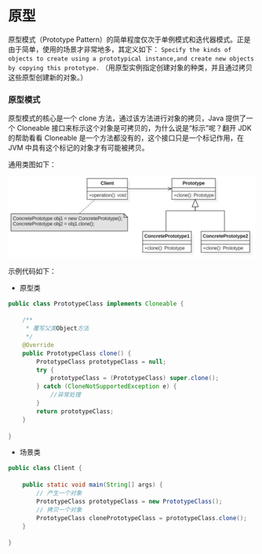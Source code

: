 # 原型

原型模式（Prototype Pattern）的简单程度仅次于单例模式和迭代器模式。正是由于简单，使用的场景才非常地多，其定义如下：
`Specify the kinds of objects to create using a prototypical instance,and create new objects by copying this prototype.`
（用原型实例指定创建对象的种类，并且通过拷贝这些原型创建新的对象。）

### 原型模式

原型模式的核心是一个 clone 方法，通过该方法进行对象的拷贝，Java 提供了一个 Cloneable 接口来标示这个对象是可拷贝的，为什么说是“标示”呢？翻开 JDK 的帮助看看 Cloneable 是一个方法都没有的，这个接口只是一个标记作用，在 JVM 中具有这个标记的对象才有可能被拷贝。

通用类图如下：

<div align="left">
    <img src="https://github.com/lazecoding/Note/blob/main/images/pattern/原型模式通用类图.png" width="600px">
</div>

示例代码如下：

- 原型类

```java
public class PrototypeClass implements Cloneable {

    /**
     * 覆写父类Object方法
     */
    @Override
    public PrototypeClass clone() {
        PrototypeClass prototypeClass = null;
        try {
            prototypeClass = (PrototypeClass) super.clone();
        } catch (CloneNotSupportedException e) {
            //异常处理
        }
        return prototypeClass;
    }
    
}
```

- 场景类

```java
public class Client {

    public static void main(String[] args) {
        // 产生一个对象
        PrototypeClass prototypeClass = new PrototypeClass();
        // 拷贝一个对象
        PrototypeClass clonePrototypeClass = prototypeClass.clone();
    }

}
```